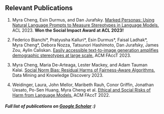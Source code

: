 ## Relevant Publications

1. Myra Cheng, Esin Durmus, and Dan Jurafsky. [Marked Personas: Using Natural Language Prompts to Measure Stereotypes in Language Models.](https://arxiv.org/pdf/2108.11056.pdf) ACL 2023.
**Won the Social Impact Award at ACL 2023!**

2. Federico Bianchi\*, Pratyusha Kalluri\*, Esin Durmus\*, Faisal Ladhak\*, Myra Cheng\*, Debora Nozza, Tatsunori Hashimoto, Dan Jurafsky, James Zou, Aylin Caliskan. [Easily accessible text-to-image generation amplifies demographic stereotypes at large scale.](https://arxiv.org/pdf/2211.03759.pdf?trk=public_post_comment-text) ACM FAccT 2023.

3. Myra Cheng, Maria De-Arteaga, Lester Mackey, and Adam Tauman Kalai. [Social Norm Bias: Residual Harms of Fairness-Aware Algorithms.](https://arxiv.org/pdf/2108.11056.pdf) Data Mining and Knowledge Discovery 2023.

4. Weidinger, Laura, John Mellor, Maribeth Rauh, Conor Griffin, Jonathan Uesato, Po-Sen Huang, Myra Cheng et al. [Ethical and Social Risks of Harm from Language Models.](https://dpmd.ai/llm-ethics) ACM FAccT 2022.

##### Full list of publications on [Google Scholar](https://scholar.google.com/citations?user=gaslQl8AAAAJ&hl=en) :) 
